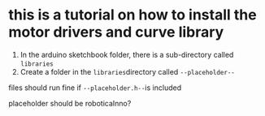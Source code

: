 # this is a tutorial on how to install the motor drivers and curve library

1. In the arduino sketchbook folder, there is a sub-directory called `libraries`
2. Create a folder in the `libraries`directory called `--placeholder--`

files should run fine if `--placeholder.h--`is included

placeholder should be roboticaInno?
